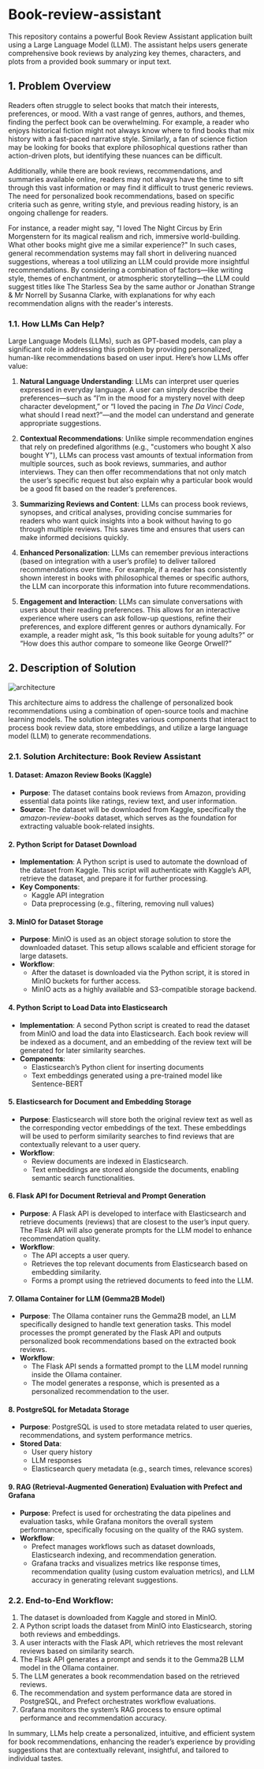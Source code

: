# Book-review-assistant

This repository contains a powerful Book Review Assistant application built using a Large Language Model (LLM). The assistant helps users generate comprehensive book reviews by analyzing key themes, characters, and plots from a provided book summary or input text. 

## 1. Problem Overview

Readers often struggle to select books that match their interests, preferences, or mood. With a vast range of genres, authors, and themes, finding the perfect book can be overwhelming. For example, a reader who enjoys historical fiction might not always know where to find books that mix history with a fast-paced narrative style. Similarly, a fan of science fiction may be looking for books that explore philosophical questions rather than action-driven plots, but identifying these nuances can be difficult.

Additionally, while there are book reviews, recommendations, and summaries available online, readers may not always have the time to sift through this vast information or may find it difficult to trust generic reviews. The need for personalized book recommendations, based on specific criteria such as genre, writing style, and previous reading history, is an ongoing challenge for readers.

For instance, a reader might say, "I loved The Night Circus by Erin Morgenstern for its magical realism and rich, immersive world-building. What other books might give me a similar experience?" In such cases, general recommendation systems may fall short in delivering nuanced suggestions, whereas a tool utilizing an LLM could provide more insightful recommendations. By considering a combination of factors—like writing style, themes of enchantment, or atmospheric storytelling—the LLM could suggest titles like The Starless Sea by the same author or Jonathan Strange & Mr Norrell by Susanna Clarke, with explanations for why each recommendation aligns with the reader's interests.

### 1.1. How LLMs Can Help?

Large Language Models (LLMs), such as GPT-based models, can play a significant role in addressing this problem by providing personalized, human-like recommendations based on user input. Here’s how LLMs offer value:

1. **Natural Language Understanding**: LLMs can interpret user queries expressed in everyday language. A user can simply describe their preferences—such as “I’m in the mood for a mystery novel with deep character development,” or “I loved the pacing in *The Da Vinci Code*, what should I read next?”—and the model can understand and generate appropriate suggestions.

2. **Contextual Recommendations**: Unlike simple recommendation engines that rely on predefined algorithms (e.g., "customers who bought X also bought Y"), LLMs can process vast amounts of textual information from multiple sources, such as book reviews, summaries, and author interviews. They can then offer recommendations that not only match the user’s specific request but also explain why a particular book would be a good fit based on the reader’s preferences.

3. **Summarizing Reviews and Content**: LLMs can process book reviews, synopses, and critical analyses, providing concise summaries for readers who want quick insights into a book without having to go through multiple reviews. This saves time and ensures that users can make informed decisions quickly.

4. **Enhanced Personalization**: LLMs can remember previous interactions (based on integration with a user’s profile) to deliver tailored recommendations over time. For example, if a reader has consistently shown interest in books with philosophical themes or specific authors, the LLM can incorporate this information into future recommendations.

5. **Engagement and Interaction**: LLMs can simulate conversations with users about their reading preferences. This allows for an interactive experience where users can ask follow-up questions, refine their preferences, and explore different genres or authors dynamically. For example, a reader might ask, “Is this book suitable for young adults?” or “How does this author compare to someone like George Orwell?”


## 2. Description of Solution

![architecture](media/archiecture.drawio.png)

This architecture aims to address the challenge of personalized book recommendations using a combination of open-source tools and machine learning models. The solution integrates various components that interact to process book review data, store embeddings, and utilize a large language model (LLM) to generate recommendations.

### 2.1. **Solution Architecture: Book Review Assistant**

#### **1. Dataset: Amazon Review Books (Kaggle)**
- **Purpose**: The dataset contains book reviews from Amazon, providing essential data points like ratings, review text, and user information.
- **Source**: The dataset will be downloaded from Kaggle, specifically the *amazon-review-books* dataset, which serves as the foundation for extracting valuable book-related insights.

#### **2. Python Script for Dataset Download**
- **Implementation**: A Python script is used to automate the download of the dataset from Kaggle. This script will authenticate with Kaggle’s API, retrieve the dataset, and prepare it for further processing.
- **Key Components**:
  - Kaggle API integration
  - Data preprocessing (e.g., filtering, removing null values)

#### **3. MinIO for Dataset Storage**
- **Purpose**: MinIO is used as an object storage solution to store the downloaded dataset. This setup allows scalable and efficient storage for large datasets.
- **Workflow**:
  - After the dataset is downloaded via the Python script, it is stored in MinIO buckets for further access.
  - MinIO acts as a highly available and S3-compatible storage backend.

#### **4. Python Script to Load Data into Elasticsearch**
- **Implementation**: A second Python script is created to read the dataset from MinIO and load the data into Elasticsearch. Each book review will be indexed as a document, and an embedding of the review text will be generated for later similarity searches.
- **Components**:
  - Elasticsearch’s Python client for inserting documents
  - Text embeddings generated using a pre-trained model like Sentence-BERT

#### **5. Elasticsearch for Document and Embedding Storage**
- **Purpose**: Elasticsearch will store both the original review text as well as the corresponding vector embeddings of the text. These embeddings will be used to perform similarity searches to find reviews that are contextually relevant to a user query.
- **Workflow**:
  - Review documents are indexed in Elasticsearch.
  - Text embeddings are stored alongside the documents, enabling semantic search functionalities.

#### **6. Flask API for Document Retrieval and Prompt Generation**
- **Purpose**: A Flask API is developed to interface with Elasticsearch and retrieve documents (reviews) that are closest to the user’s input query. The Flask API will also generate prompts for the LLM model to enhance recommendation quality.
- **Workflow**:
  - The API accepts a user query.
  - Retrieves the top relevant documents from Elasticsearch based on embedding similarity.
  - Forms a prompt using the retrieved documents to feed into the LLM.

#### **7. Ollama Container for LLM (Gemma2B Model)**
- **Purpose**: The Ollama container runs the Gemma2B model, an LLM specifically designed to handle text generation tasks. This model processes the prompt generated by the Flask API and outputs personalized book recommendations based on the extracted book reviews.
- **Workflow**:
  - The Flask API sends a formatted prompt to the LLM model running inside the Ollama container.
  - The model generates a response, which is presented as a personalized recommendation to the user.

#### **8. PostgreSQL for Metadata Storage**
- **Purpose**: PostgreSQL is used to store metadata related to user queries, recommendations, and system performance metrics.
- **Stored Data**:
  - User query history
  - LLM responses
  - Elasticsearch query metadata (e.g., search times, relevance scores)

#### **9. RAG (Retrieval-Augmented Generation) Evaluation with Prefect and Grafana**
- **Purpose**: Prefect is used for orchestrating the data pipelines and evaluation tasks, while Grafana monitors the overall system performance, specifically focusing on the quality of the RAG system.
- **Workflow**:
  - Prefect manages workflows such as dataset downloads, Elasticsearch indexing, and recommendation generation.
  - Grafana tracks and visualizes metrics like response times, recommendation quality (using custom evaluation metrics), and LLM accuracy in generating relevant suggestions.

### 2.2. **End-to-End Workflow:**
1. The dataset is downloaded from Kaggle and stored in MinIO.
2. A Python script loads the dataset from MinIO into Elasticsearch, storing both reviews and embeddings.
3. A user interacts with the Flask API, which retrieves the most relevant reviews based on similarity search.
4. The Flask API generates a prompt and sends it to the Gemma2B LLM model in the Ollama container.
5. The LLM generates a book recommendation based on the retrieved reviews.
6. The recommendation and system performance data are stored in PostgreSQL, and Prefect orchestrates workflow evaluations.
7. Grafana monitors the system’s RAG process to ensure optimal performance and recommendation accuracy.

In summary, LLMs help create a personalized, intuitive, and efficient system for book recommendations, enhancing the reader’s experience by providing suggestions that are contextually relevant, insightful, and tailored to individual tastes.
